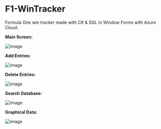 # F1-WinTracker
Formula One win tracker made with C# & SQL in Window Forms with Azure Cloud.


**Main Screen:**

![image](https://user-images.githubusercontent.com/58674090/151547635-6e2a331e-3107-46a9-8416-5de027cf1b80.png)


**Add Entries:**

![image](https://user-images.githubusercontent.com/58674090/151547687-5b1097a0-c4d6-4940-8ace-9ae44e757926.png)

**Delete Entries:**

![image](https://user-images.githubusercontent.com/58674090/151547731-e942cda9-f269-4124-aba8-9278311ce48a.png)

**Search Database:**

![image](https://user-images.githubusercontent.com/58674090/151547815-3d5ded9c-7193-4827-8d35-a8ead28e6491.png)

**Graphical Data:**

![image](https://user-images.githubusercontent.com/58674090/151547847-74d7905c-f1e2-406e-956c-d6e8a7f8d698.png)
